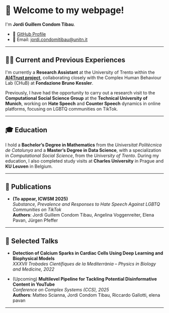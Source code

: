 # 👋 Welcome to my webpage!

I'm **Jordi Guillem Condom Tibau**.

- 🔗 [GitHub Profile](https://github.com/JordiCondom)
- 📧 Email: jordi.condomitibau@unitn.it

---

## 👨‍💻 Current and Previous Experiences

I'm currently a **Research Assistant** at the University of Trento within the **[AI4Trust project](https://cordis.europa.eu/project/id/101070190)**, collaborating closely with the Complex Human Behaviour Lab (CHuB) at **Fondazione Bruno Kessler**.

Previously, I have had the opportunity to carry out a research visit to the **Computational Social Science Group** at the **Technical University of Munich**, working on **Hate Speech** and **Counter Speech** dynamics in online platforms, focusing on LGBTQ communities on TikTok.

---

## 🎓 Education

I hold a **Bachelor’s Degree in Mathematics** from the *Universitat Politècnica de Catalunya* and a **Master’s Degree in Data Science**, with a specialization in *Computational Social Science*, from the *University of Trento*. During my education, I also completed study visits at **Charles University** in Prague and **KU Leuven** in Belgium.

---

## 📄 Publications

- **(To appear, ICWSM 2025)**  
  *Substance, Prevalence and Responses to Hate Speech Against LGBTQ Communities on TikTok*  
  **Authors**: Jordi Guillem Condom Tibau, Angelina Voggenreiter, Elena Pavan, Jürgen Pfeffer

---

## 🎤 Selected Talks

- **Detection of Calcium Sparks in Cardiac Cells Using Deep Learning and Biophysical Models**  
  *XXXVII Trobades Científiques de la Mediterrània – Physics in Biology and Medicine, 2022*

- (Upcoming) **Multilevel Pipeline for Tackling Potential Disinformative Content in YouTube**  
  *Conference on Complex Systems (CCS), 2025*  
  **Authors**: Matteo Scianna, Jordi Condom Tibau, Riccardo Gallotti, elena pavan

---
